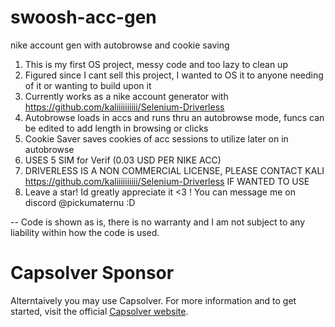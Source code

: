 # swoosh-acc-gen
nike account gen with autobrowse and cookie saving


1. This is my first OS project, messy code and too lazy to clean up
2. Figured since I cant sell this project, I wanted to OS it to anyone needing of it or wanting to build upon it
3. Currently works as a nike account generator with https://github.com/kaliiiiiiiiii/Selenium-Driverless
4. Autobrowse loads in accs and runs thru an autobrowse mode, funcs can be edited to add length in browsing or clicks
5. Cookie Saver saves cookies of acc sessions to utilize later on in autobrowse
6. USES 5 SIM for Verif (0.03 USD PER NIKE ACC)
7. DRIVERLESS IS A NON COMMERCIAL LICENSE, PLEASE CONTACT KALI https://github.com/kaliiiiiiiiii/Selenium-Driverless IF WANTED TO USE
8. Leave a star! Id greatly appreciate it <3 ! You can message me on discord @pickumaternu :D


-- Code is shown as is, there is no warranty and I am not subject to any liability within how the code is used. 
# Capsolver Sponsor


Alterntaively you may use Capsolver. For more information and to get started, visit the official [Capsolver website](https://www.capsolver.com/).
